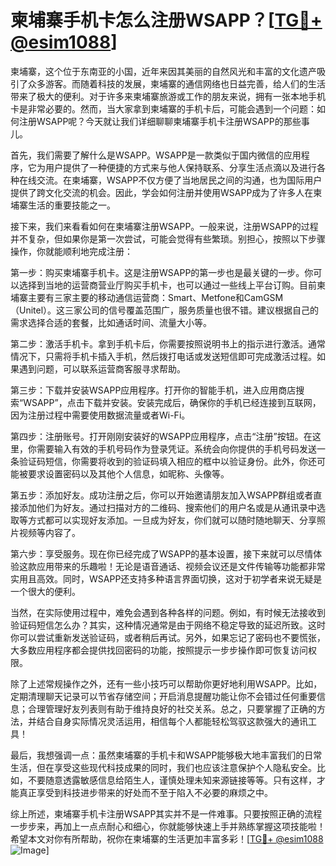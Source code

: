 # 柬埔寨手机卡怎么注册WSAPP？[[TG💪+ @esim1088](https://t.me/s/esim1088)]

柬埔寨，这个位于东南亚的小国，近年来因其美丽的自然风光和丰富的文化遗产吸引了众多游客。而随着科技的发展，柬埔寨的通信网络也日益完善，给人们的生活带来了极大的便利。对于许多来柬埔寨旅游或工作的朋友来说，拥有一张本地手机卡是非常必要的。然而，当大家拿到柬埔寨的手机卡后，可能会遇到一个问题：如何注册WSAPP呢？今天就让我们详细聊聊柬埔寨手机卡注册WSAPP的那些事儿。

首先，我们需要了解什么是WSAPP。WSAPP是一款类似于国内微信的应用程序，它为用户提供了一种便捷的方式来与他人保持联系、分享生活点滴以及进行各种在线交流。在柬埔寨，WSAPP不仅方便了当地居民之间的沟通，也为国际用户提供了跨文化交流的机会。因此，学会如何注册并使用WSAPP成为了许多人在柬埔寨生活的重要技能之一。

接下来，我们来看看如何在柬埔寨注册WSAPP。一般来说，注册WSAPP的过程并不复杂，但如果你是第一次尝试，可能会觉得有些繁琐。别担心，按照以下步骤操作，你就能顺利地完成注册：

第一步：购买柬埔寨手机卡。这是注册WSAPP的第一步也是最关键的一步。你可以选择到当地的运营商营业厅购买手机卡，也可以通过一些线上平台订购。目前柬埔寨主要有三家主要的移动通信运营商：Smart、Metfone和CamGSM（Unitel）。这三家公司的信号覆盖范围广，服务质量也很不错。建议根据自己的需求选择合适的套餐，比如通话时间、流量大小等。

第二步：激活手机卡。拿到手机卡后，你需要按照说明书上的指示进行激活。通常情况下，只需将手机卡插入手机，然后拨打电话或发送短信即可完成激活过程。如果遇到问题，可以联系运营商客服寻求帮助。

第三步：下载并安装WSAPP应用程序。打开你的智能手机，进入应用商店搜索“WSAPP”，点击下载并安装。安装完成后，确保你的手机已经连接到互联网，因为注册过程中需要使用数据流量或者Wi-Fi。

第四步：注册账号。打开刚刚安装好的WSAPP应用程序，点击“注册”按钮。在这里，你需要输入有效的手机号码作为登录凭证。系统会向你提供的手机号码发送一条验证码短信，你需要将收到的验证码填入相应的框中以验证身份。此外，你还可能被要求设置密码以及其他个人信息，如昵称、头像等。

第五步：添加好友。成功注册之后，你可以开始邀请朋友加入WSAPP群组或者直接添加他们为好友。通过扫描对方的二维码、搜索他们的用户名或是从通讯录中选取等方式都可以实现好友添加。一旦成为好友，你们就可以随时随地聊天、分享照片视频等内容了。

第六步：享受服务。现在你已经完成了WSAPP的基本设置，接下来就可以尽情体验这款应用带来的乐趣啦！无论是语音通话、视频会议还是文件传输等功能都非常实用且高效。同时，WSAPP还支持多种语言界面切换，这对于初学者来说无疑是一个很大的便利。

当然，在实际使用过程中，难免会遇到各种各样的问题。例如，有时候无法接收到验证码短信怎么办？其实，这种情况通常是由于网络不稳定导致的延迟所致。这时你可以尝试重新发送验证码，或者稍后再试。另外，如果忘记了密码也不要慌张，大多数应用程序都会提供找回密码的功能，按照提示一步步操作即可恢复访问权限。

除了上述常规操作之外，还有一些小技巧可以帮助你更好地利用WSAPP。比如，定期清理聊天记录可以节省存储空间；开启消息提醒功能让你不会错过任何重要信息；合理管理好友列表则有助于维持良好的社交关系。总之，只要掌握了正确的方法，并结合自身实际情况灵活运用，相信每个人都能轻松驾驭这款强大的通讯工具！

最后，我想强调一点：虽然柬埔寨的手机卡和WSAPP能够极大地丰富我们的日常生活，但在享受这些现代科技成果的同时，我们也应该注意保护个人隐私安全。比如，不要随意透露敏感信息给陌生人，谨慎处理未知来源链接等等。只有这样，才能真正享受到科技进步带来的好处而不至于陷入不必要的麻烦之中。

综上所述，柬埔寨手机卡注册WSAPP其实并不是一件难事。只要按照正确的流程一步步来，再加上一点点耐心和细心，你就能够快速上手并熟练掌握这项技能啦！希望本文对你有所帮助，祝你在柬埔寨的生活更加丰富多彩！[[TG💪+ @esim1088](https://t.me/s/esim1088) ![Image](https://i.postimg.cc/4NQfJmqS/Snipaste-2025-05-13-00-14-12.png)]